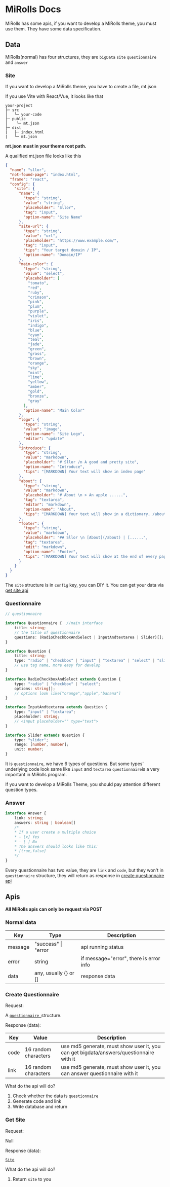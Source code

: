 # MiRolls Docs

MiRolls has some apis, if you want to develop a MiRolls theme, you must use them. They have some data specification.

## Data

MiRolls(normal) has four structures, they are ```bigData``` ```site``` ```questionnaire``` and ```answer```

### Site

If you want to develop a MiRolls theme, you have to create a file, mt.json

If you use Vite with React/Vue, it looks like that

```
your-project
├─ src
│   └─ your-code
├─ public
│    └─ mt.json
├─ dist
|   ├─ index.html
|   └─ mt.json
```

**mt.json must in your theme root path.**

A qualified mt.json file looks like this

``````json
{
  "name": "sllor",
  "not-found-page": "index.html",
  "frame": "react",
  "config": {
    "site": {
      "name": {
        "type": "string",
        "value": "string",
        "placeholder": "Sllor",
        "tag": "input",
        "option-name": "Site Name"
      },
      "site-url": {
        "type": "string",
        "value": "url",
        "placeholder": "https://www.example.com/",
        "tag": "input",
        "tips": "Your target domain / IP",
        "option-name": "Domain/IP"
      },
      "main-color": {
        "type": "string",
        "value": "select",
        "placeholder": [
          "tomato",
          "red",
          "ruby",
          "crimson",
          "pink",
          "plum",
          "purple",
          "violet",
          "iris",
          "indigo",
          "blue",
          "cyan",
          "teal",
          "jade",
          "green",
          "grass",
          "brown",
          "orange",
          "sky",
          "mint",
          "lime",
          "yellow",
          "amber",
          "gold",
          "bronze",
          "gray"
        ],
        "option-name": "Main Color"
      },
      "logo": {
        "type": "string",
        "value": "image",
        "option-name": "Site Logo",
        "editor": "update"
      },
      "introduce": {
        "type": "string",
        "value": "markdown",
        "placeholder": "# Sllor /n A good and pretty site",
        "option-name": "Introduce",
        "tips": "[MARKDOWN] Your text will show in index page"
      },
      "about": {
        "type": "string",
        "value": "markdown",
        "placeholder": "# About \n > An apple ......",
        "tag": "textarea",
        "editor": "markdown",
        "option-name": "About",
        "tips": "[MARKDOWN] Your text will show in a dictionary, /about"
      },
      "footer": {
        "type": "string",
        "value": "markdown",
        "placeholder": "## Sllor \n [About](/about) | [......",
        "tag": "textarea",
        "edit": "markdown",
        "option-name": "Footer",
        "tips": "[MARKDOWN] Your text will show at the end of every page."
      }
    }
  }
}
``````

The ```site``` structure is in ```config``` key, you can DIY it. You can get your data via [get site api](#get-site)

### Questionnaire

```typescript
// questionnaire

interface Questionnaire {  //main interface
    title: string;
    // the title of questionnaire
    questions: (RadioCheckboxAndSelect | InputAndtextarea | Slider)[];
}

interface Question {
    title: string;
    type: "radio" | "checkbox" | "input" | "textarea" | "select" | "slider";
    // use tag name, more easy for develop
}

interface RadioCheckboxAndSelect extends Question {
    type: "radio" | "checkbox" | "select";
    options: string[];
    // options look like["orange","apple","banana"]
}

interface InputAndtextarea extends Question {
    type: "input" | "textarea";
    placeholder: string;
    // <input placeholder="" type="text">
}

interface Slider extends Question {
    type: "slider";
    range: [number, number];
    unit: number;
}
```

It is ```questionnaire```, we have 6 types of questions. But some types' underlying code look same like ```input```
and ```textarea```
```questionnaire```is a very important in MiRolls program.

If you want to develop a MiRolls Theme, you should pay attention different question types.

### Answer

```typescript
interface Answer {
    link: string;
    answers: string | boolean[]
    /* 
    * If a user create a multiple choice
    * - [x] Yes
    * - [ ] No
    * The answers should looks like this:
    * [true,false]
    */
}

```

Every questionnaire has two value, they are ```link``` and ```code```, but they won't in ```questionnaire``` structure,
they will return as response in [create questionnaire api](#create-questionnaire)

## Apis

**All MiRolls apis can only be request via POST**

### Normal data

| Key     | Type                  | Description                             |
|---------|-----------------------|-----------------------------------------|
| message | "success" \| "error   | api running status                      |
| error   | string                | if message="error", there is error info |
| data    | any, usually {} or [] | response data                           |

### Create Questionnaire

Request:

A [```questionnaire ```](#Questionnaire)structure.

Response (data):

| Key  | Value                | Description                                                                            |
|------|----------------------|----------------------------------------------------------------------------------------|
| code | 16 random characters | use md5 generate, must show user it, you can get bigdata/answers/questionnaire with it |
| link | 16 random characters | use md5 generate, must show user it, you can answer questionnaire with it              |

What do the api will do?
1. Check whether the data is ```questionnaire```
2. Generate code and link
3. Write database and return

### Get Site

Request:

Null

Response (data):

[```Site```](#site)

What do the api will do?

1. Return ```site``` to you
